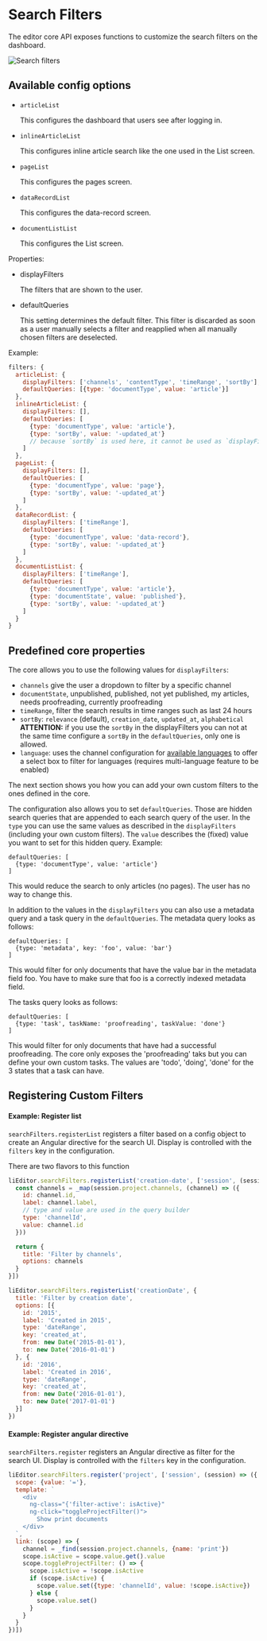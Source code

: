 # Search Filters

The editor core API exposes functions to customize the search filters on the dashboard.

![Search filters](search-filters.png)


## Available config options

- `articleList`

  This configures the dashboard that users see after logging in.

- `inlineArticleList`

  This configures inline article search like the one used in the List screen.

- `pageList`

  This configures the pages screen.

- `dataRecordList`

  This configures the data-record screen.

- `documentListList`

  This configures the List screen.

Properties:

- displayFilters

  The filters that are shown to the user.

- defaultQueries

  This setting determines the default filter. This filter is discarded as
  soon as a user manually selects a filter and reapplied when all manually
  chosen filters are deselected.


Example:
```js
filters: {
  articleList: {
    displayFilters: ['channels', 'contentType', 'timeRange', 'sortBy'],
    defaultQueries: [{type: 'documentType', value: 'article'}]
  },
  inlineArticleList: {
    displayFilters: [],
    defaultQueries: [
      {type: 'documentType', value: 'article'},
      {type: 'sortBy', value: '-updated_at'}
      // because `sortBy` is used here, it cannot be used as `displayFilters`
    ]
  },
  pageList: {
    displayFilters: [],
    defaultQueries: [
      {type: 'documentType', value: 'page'},
      {type: 'sortBy', value: '-updated_at'}
    ]
  },
  dataRecordList: {
    displayFilters: ['timeRange'],
    defaultQueries: [
      {type: 'documentType', value: 'data-record'},
      {type: 'sortBy', value: '-updated_at'}
    ]
  },
  documentListList: {
    displayFilters: ['timeRange'],
    defaultQueries: [
      {type: 'documentType', value: 'article'},
      {type: 'documentState', value: 'published'},
      {type: 'sortBy', value: '-updated_at'}
    ]
  }
}
```

## Predefined core properties

The core allows you to use the following values for `displayFilters`:
- `channels` give the user a dropdown to filter by a specific channel
- `documentState`, unpublished, published, not yet published, my articles, needs proofreading, currently proofreading
- `timeRange`, filter the search results in time ranges such as last 24 hours
- `sortBy`: `relevance` (default), `creation_date`, `updated_at`, `alphabetical`  
  **ATTENTION:** if you use the `sortBy` in the displayFilters you can not at the same time configure a `sortBy` in the `defaultQueries`, only one is allowed.
- `language`: uses the channel configuration for [available languages](../server-configuration/channel-config.md) to offer a select box to filter for languages (requires multi-language feature to be enabled)

The next section shows you how you can add your own custom filters to the ones defined in the core.

The configuration also allows you to set `defaultQueries`. Those are hidden search queries that are appended to each search query of the user. In the `type` you can use the same values as described in the `displayFilters` (including your own custom filters). The `value` describes the (fixed) value you want to set for this hidden query. Example:

```
defaultQueries: [
  {type: 'documentType', value: 'article'}
]
```

This would reduce the search to only articles (no pages). The user has no way to change this.

In addition to the values in the `displayFilters` you can also use a metadata query and a task query in the `defaultQueries`. The metadata query looks as follows:

```
defaultQueries: [
  {type: 'metadata', key: 'foo', value: 'bar'}
]
```

This would filter for only documents that have the value bar in the metadata field foo. You have to make sure that foo is a correctly indexed metadata field.

The tasks query looks as follows:

```
defaultQueries: [
  {type: 'task', taskName: 'proofreading', taskValue: 'done'}
]
```

This would filter for only documents that have had a successful proofreading. The core only exposes the 'proofreading' taks but you can define your own custom tasks. The values are 'todo', 'doing', 'done' for the 3 states that a task can have.

## Registering Custom Filters

#### Example: Register list

`searchFilters.registerList` registers a filter based on a config object to create an Angular directive for the search UI.
Display is controlled with the `filters` key in the configuration.

There are two flavors to this function

```js
liEditor.searchFilters.registerList('creation-date', ['session', (session) => {
  const channels = _map(session.project.channels, (channel) => ({
    id: channel.id,
    label: channel.label,
    // type and value are used in the query builder
    type: 'channelId',
    value: channel.id
  }))

  return {
    title: 'Filter by channels',
    options: channels
  }
}])

liEditor.searchFilters.registerList('creationDate', {
  title: 'Filter by creation date',
  options: [{
    id: '2015',
    label: 'Created in 2015',
    type: 'dateRange',
    key: 'created_at',
    from: new Date('2015-01-01'),
    to: new Date('2016-01-01')
  }, {
    id: '2016',
    label: 'Created in 2016',
    type: 'dateRange',
    key: 'created_at',
    from: new Date('2016-01-01'),
    to: new Date('2017-01-01')
  }]
})
```

#### Example: Register angular directive

`searchFilters.register` registers an Angular directive as filter for the search UI.
Display is controlled with the `filters` key in the configuration.

```js
liEditor.searchFilters.register('project', ['session', (session) => ({
  scope: {value: '='},
  template: `
    <div
      ng-class="{'filter-active': isActive}"
      ng-click="toggleProjectFilter()">
        Show print documents
    </div>
  `,
  link: (scope) => {
    channel = _find(session.project.channels, {name: 'print'})
    scope.isActive = scope.value.get().value
    scope.toggleProjectFilter: () => {
      scope.isActive = !scope.isActive
      if (scope.isActive) {
        scope.value.set({type: 'channelId', value: !scope.isActive})
      } else {
        scope.value.set()
      }
    }
  }
})])
```
